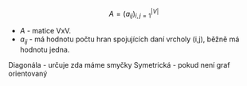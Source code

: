 $$
A = (a_{ij})^{|V|}_{i,j = 1}
$$

- $A$ - matice VxV.
- $a_{ij}$ - má hodnotu počtu hran spojujících daní vrcholy (i,j), běžně má hodnotu jedna.

Diagonála - určuje zda máme smyčky
Symetrická - pokud není graf orientovaný
